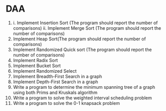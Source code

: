# DAA

1. i. Implement Insertion Sort (The program should report the number of comparisons)
   ii. Implement Merge Sort (The program should report the number of comparisons)
2. Implement Heap Sort(The program should report the number of comparisons)
3. Implement Randomized Quick sort (The program should report the number of
comparisons)
4. Implement Radix Sort
5. Implement Bucket Sort
6. Implement Randomized Select
7. Implement Breadth-First Search in a graph
8. Implement Depth-First Search in a graph
9. Write a program to determine the minimum spanning tree of a graph using both Prims
and Kruskals algorithm
10. Write a program to solve the weighted interval scheduling problem
11. Write a program to solve the 0-1 knapsack problem
